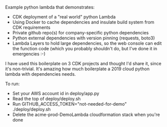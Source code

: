 Example python lambda that demonstrates:

* CDK deployment of a "real world" python Lambda
* Using Docker to cache dependencies and insulate build system from CDK requirements
* Private github repo(s) for company-specific python dependencies
* Python external dependencies with version pinning (requests, boto3)
* Lambda Layers to hold large dependencies, so the web console can edit the function code (which you probably shouldn't do, but I've done it in emergencies :-)

I have used this boilerplate on 3 CDK projects and thought I'd share it, since it's non-trivial.
It's amazing how much boilerplate a 2019 cloud python lambda with dependencies needs.

To run:

* Set your AWS account id in deploy/app.py
* Read the top of deploy/deploy.sh
* Run GITHUB_ACCESS_TOKEN="not-needed-for-demo" ./deploy/deploy.sh
* Delete the acme-prod-DemoLambda cloudformation stack when you're done
